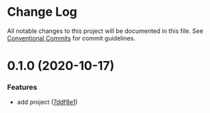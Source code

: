 # Change Log

All notable changes to this project will be documented in this file.
See [Conventional Commits](https://conventionalcommits.org) for commit guidelines.

# 0.1.0 (2020-10-17)


### Features

* add project ([7ddf8e1](https://github.com/AlexR0v/nyamushka/commit/7ddf8e1d96df971170a23a7380899b918ab45a80))
